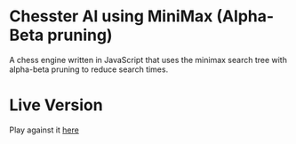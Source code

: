 # Chesster AI using MiniMax (Alpha-Beta pruning)
A chess engine written in JavaScript that uses the minimax search tree with alpha-beta pruning to reduce search times.

# Live Version
Play against it [here](https://thinkeraty.github.io/chesster)
